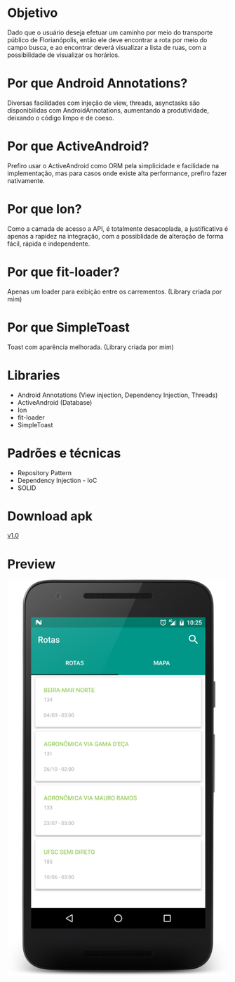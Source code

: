 Objetivo
======

Dado que o usuário deseja efetuar um caminho por meio do transporte público de Florianópolis, 
então ele deve encontrar a rota por meio do campo busca, e ao encontrar deverá visualizar a lista
de ruas, com a possibilidade de visualizar os horários.

Por que Android Annotations?
========

Diversas facilidades com injeção de view, threads, asynctasks são disponibilidas com AndroidAnnotations, 
aumentando a produtividade, deixando o código limpo e de coeso.

Por que ActiveAndroid?
=======

Prefiro usar o ActiveAndroid como ORM pela simplicidade e facilidade na implementação, mas para casos onde
existe alta performance, prefiro fazer nativamente.

Por que Ion?
======

Como a camada de acesso a API, é totalmente desacoplada, a justificativa é apenas a rapidez na integração,
com a possiblidade de alteração de forma fácil, rápida e independente.

Por que fit-loader?
======

Apenas um loader para exibição entre os carrementos. (Library criada por mim)

Por que SimpleToast
=======

Toast com aparência melhorada. (Library criada por mim)

Libraries 
======

- Android Annotations (View injection, Dependency Injection, Threads)
- ActiveAndroid (Database)
- Ion
- fit-loader
- SimpleToast

Padrões e técnicas
======

- Repository Pattern
- Dependency Injection - IoC
- SOLID

Download apk
=====

[v1.0](https://github.com/Pierry/Challenge/releases/tag/v1.0)

Preview
======

![](https://raw.githubusercontent.com/Pierry/Challenge/arc-challenge/app/src/art/device-2016-08-12-102605.png)

